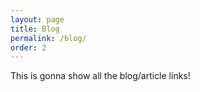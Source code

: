 ```yaml
---
layout: page
title: Blog
permalink: /blog/
order: 2
---
```


This is gonna show all the blog/article links!